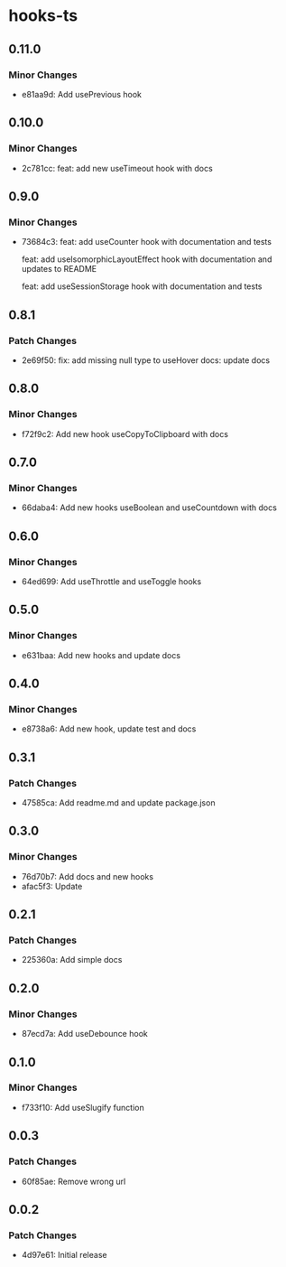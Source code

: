 # hooks-ts

## 0.11.0

### Minor Changes

- e81aa9d: Add usePrevious hook

## 0.10.0

### Minor Changes

- 2c781cc: feat: add new useTimeout hook with docs

## 0.9.0

### Minor Changes

- 73684c3: feat: add useCounter hook with documentation and tests

  feat: add useIsomorphicLayoutEffect hook with documentation and updates to README

  feat: add useSessionStorage hook with documentation and tests

## 0.8.1

### Patch Changes

- 2e69f50: fix: add missing null type to useHover
  docs: update docs

## 0.8.0

### Minor Changes

- f72f9c2: Add new hook useCopyToClipboard with docs

## 0.7.0

### Minor Changes

- 66daba4: Add new hooks useBoolean and useCountdown with docs

## 0.6.0

### Minor Changes

- 64ed699: Add useThrottle and useToggle hooks

## 0.5.0

### Minor Changes

- e631baa: Add new hooks and update docs

## 0.4.0

### Minor Changes

- e8738a6: Add new hook, update test and docs

## 0.3.1

### Patch Changes

- 47585ca: Add readme.md and update package.json

## 0.3.0

### Minor Changes

- 76d70b7: Add docs and new hooks
- afac5f3: Update

## 0.2.1

### Patch Changes

- 225360a: Add simple docs

## 0.2.0

### Minor Changes

- 87ecd7a: Add useDebounce hook

## 0.1.0

### Minor Changes

- f733f10: Add useSlugify function

## 0.0.3

### Patch Changes

- 60f85ae: Remove wrong url

## 0.0.2

### Patch Changes

- 4d97e61: Initial release
